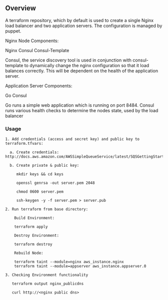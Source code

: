 ## Overview

A terraform repository, which by default is used to create a single Nginx load balancer and two application servers. The configuration is managed by puppet.

Nginx Node Components:

Nginx
Consul
Consul-Template

Consul, the service discovery tool is used in conjunction with consul-template to dynamically change the nginx configuration so that it load balances correctly. This will be dependent on the health of the application server.

Application Server Components:

Go
Consul

Go runs a simple web application which is running on port 8484. Consul runs various health checks to determine the nodes state, used by the load balancer

### Usage

```
1. Add credentials (access and secret key) and public key to terraform.tfvars:

  a. Create credentials: http://docs.aws.amazon.com/AWSSimpleQueueService/latest/SQSGettingStartedGuide/AWSCredentials.html

  b. Create private & public key:

     mkdir keys && cd keys

     openssl genrsa -out server.pem 2048

     chmod 0600 server.pem

     ssh-keygen -y -f server.pem > server.pub

2. Run terraform from base directory:

    Build Environment:

    terraform apply

    Destroy Environment:

    terraform destroy

    Rebuild Node:

    terraform taint --module=nginx aws_instance.nginx
    terraform taint --module=appserver aws_instance.appserver.0

3. Checking Environment functionality

   terraform output nginx_publicdns

   curl http://<nginx public dns>

```
